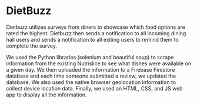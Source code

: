 # DietBuzz

Dietbuzz utilizes surveys from diners to showcase which food options are rated the highest. Dietbuzz then sends a notification to all incoming dining hall users and sends a notification to all exiting users to remind them to complete the survey.

We used the Python libraries (selenium and beautiful soup) to scrape information from the existing Nutrislice to see what dishes were available on a given day. We then uploaded the information to a Firebase Firestore database and each time someone submitted a review, we updated the database. We also used the native browser geolocation information to collect device location data. Finally, we used an HTML, CSS, and JS web app to display all the information.
